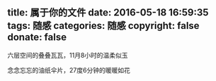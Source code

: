 title: 属于你的文件
date: 2016-05-18 16:59:35
tags: 随感
categories: 随感
copyright: false
donate: false
---

六层空间的叠叠瓦瓦，11月8小时的温柔似玉


念念忘忘的油纸伞片，27度6分钟的暖暖如花